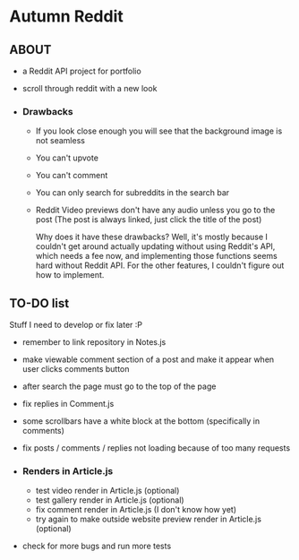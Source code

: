 # Autumn Reddit

## ABOUT

-   a Reddit API project for portfolio
-   scroll through reddit with a new look

-   ### Drawbacks

    -   If you look close enough you will see that the background image is not seamless
    -   You can't upvote
    -   You can't comment
    -   You can only search for subreddits in the search bar
    -   Reddit Video previews don't have any audio unless you go to the post (The post is always linked, just click the title of the post)

        Why does it have these drawbacks? Well, it's mostly because I couldn't get around actually updating without using Reddit's API, which needs a fee now, and implementing those functions seems hard without Reddit API. For the other features, I couldn't figure out how to implement.

## TO-DO list

Stuff I need to develop or fix later :P

-   remember to link repository in Notes.js
-   make viewable comment section of a post and make it appear when user clicks comments button
-   after search the page must go to the top of the page


-   fix replies in Comment.js

-   some scrollbars have a white block at the bottom (specifically in comments)

-   fix posts / comments / replies not loading because of too many requests

-   ### Renders in Article.js

    -   test video render in Article.js (optional)
    -   test gallery render in Article.js (optional)
    -   fix comment render in Article.js (I don't know how yet)
    -   try again to make outside website preview render in Article.js (optional)

-   check for more bugs and run more tests

